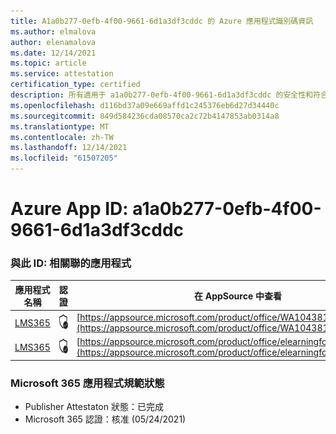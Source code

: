 ```yaml
---
title: A1a0b277-0efb-4f00-9661-6d1a3df3cddc 的 Azure 應用程式識別碼資訊
ms.author: elmalova
author: elenamalova
ms.date: 12/14/2021
ms.topic: article
ms.service: attestation
certification_type: certified
description: 所有適用于 a1a0b277-0efb-4f00-9661-6d1a3df3cddc 的安全性和符合性資訊資訊。
ms.openlocfilehash: d116bd37a09e669affd1c245376eb6d27d34440c
ms.sourcegitcommit: 849d584236cda08570ca2c72b4147853ab0314a8
ms.translationtype: MT
ms.contentlocale: zh-TW
ms.lasthandoff: 12/14/2021
ms.locfileid: "61507205"
---
```

# <a name="azure-app-id-a1a0b277-0efb-4f00-9661-6d1a3df3cddc"></a>Azure App ID: a1a0b277-0efb-4f00-9661-6d1a3df3cddc


### <a name="apps-associated-with-this-id"></a>與此 ID: 相關聯的應用程式
| **應用程式名稱** | **認證** | **在 AppSource 中查看** |
|--------------|---------------|-----------------------|
| [LMS365](https://docs.microsoft.com/microsoft-365-app-certification/forward/WA104381467) | <img alt="Certified application badge" src="../media/certified-badge.png" height="25" width="25" /> | [https://appsource.microsoft.com/product/office/WA104381467](https://appsource.microsoft.com/product/office/WA104381467) |
| [LMS365](https://docs.microsoft.com/microsoft-365-app-certification/forward/elearningforce.lms365_spfx) | <img alt="Certified application badge" src="../media/certified-badge.png" height="25" width="25" /> | [https://appsource.microsoft.com/product/office/elearningforce.lms365_spfx](https://appsource.microsoft.com/product/office/elearningforce.lms365_spfx) |

### <a name="microsoft-365-app-compliance-status"></a>Microsoft 365 應用程式規範狀態
- Publisher Attestaton 狀態：已完成
- Microsoft 365 認證：核准 (05/24/2021) 
